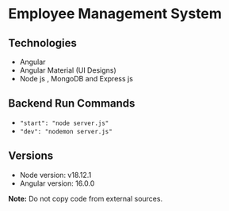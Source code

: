 # Employee Management System

## Technologies
- Angular
- Angular Material (UI Designs)
- Node js , MongoDB and Express js

## Backend Run Commands
- `"start": "node server.js"`
- `"dev": "nodemon server.js"`

## Versions
- Node version: v18.12.1
- Angular version: 16.0.0

**Note:** Do not copy code from external sources.
